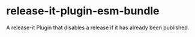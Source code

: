 # release-it-plugin-esm-bundle
A release-it Plugin that disables a release if it has already been published.

